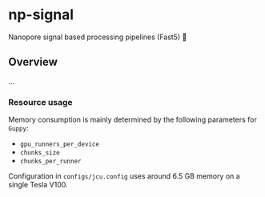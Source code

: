 # np-signal

Nanopore signal based processing pipelines (Fast5) :peacock:

## Overview

...



### Resource usage

Memory consumption is mainly determined by the following parameters for `Guppy`:

* `gpu_runners_per_device`
* `chunks_size`
* `chunks_per_runner`

Configuration in `configs/jcu.config` uses around 6.5 GB memory on a single Tesla V100.
